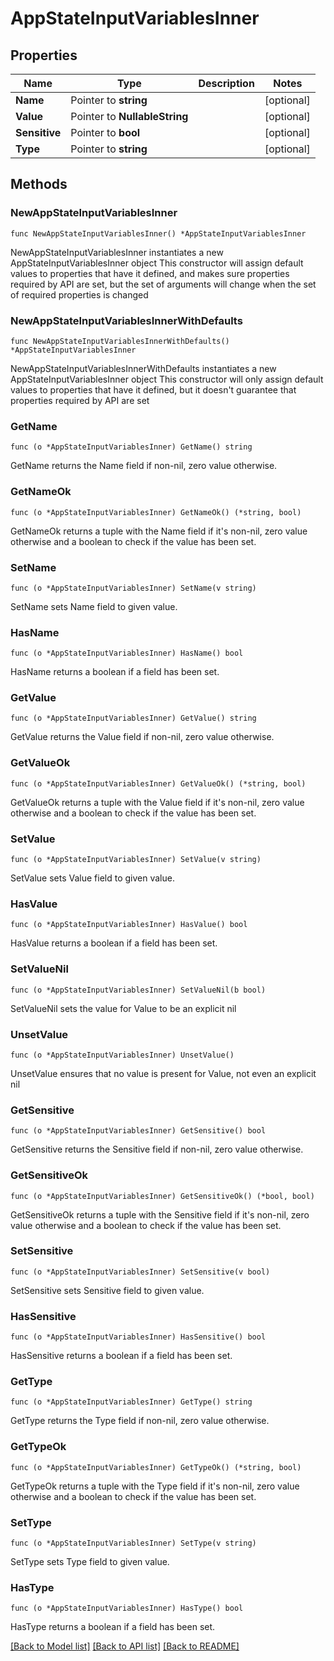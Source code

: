 # AppStateInputVariablesInner

## Properties

Name | Type | Description | Notes
------------ | ------------- | ------------- | -------------
**Name** | Pointer to **string** |  | [optional] 
**Value** | Pointer to **NullableString** |  | [optional] 
**Sensitive** | Pointer to **bool** |  | [optional] 
**Type** | Pointer to **string** |  | [optional] 

## Methods

### NewAppStateInputVariablesInner

`func NewAppStateInputVariablesInner() *AppStateInputVariablesInner`

NewAppStateInputVariablesInner instantiates a new AppStateInputVariablesInner object
This constructor will assign default values to properties that have it defined,
and makes sure properties required by API are set, but the set of arguments
will change when the set of required properties is changed

### NewAppStateInputVariablesInnerWithDefaults

`func NewAppStateInputVariablesInnerWithDefaults() *AppStateInputVariablesInner`

NewAppStateInputVariablesInnerWithDefaults instantiates a new AppStateInputVariablesInner object
This constructor will only assign default values to properties that have it defined,
but it doesn't guarantee that properties required by API are set

### GetName

`func (o *AppStateInputVariablesInner) GetName() string`

GetName returns the Name field if non-nil, zero value otherwise.

### GetNameOk

`func (o *AppStateInputVariablesInner) GetNameOk() (*string, bool)`

GetNameOk returns a tuple with the Name field if it's non-nil, zero value otherwise
and a boolean to check if the value has been set.

### SetName

`func (o *AppStateInputVariablesInner) SetName(v string)`

SetName sets Name field to given value.

### HasName

`func (o *AppStateInputVariablesInner) HasName() bool`

HasName returns a boolean if a field has been set.

### GetValue

`func (o *AppStateInputVariablesInner) GetValue() string`

GetValue returns the Value field if non-nil, zero value otherwise.

### GetValueOk

`func (o *AppStateInputVariablesInner) GetValueOk() (*string, bool)`

GetValueOk returns a tuple with the Value field if it's non-nil, zero value otherwise
and a boolean to check if the value has been set.

### SetValue

`func (o *AppStateInputVariablesInner) SetValue(v string)`

SetValue sets Value field to given value.

### HasValue

`func (o *AppStateInputVariablesInner) HasValue() bool`

HasValue returns a boolean if a field has been set.

### SetValueNil

`func (o *AppStateInputVariablesInner) SetValueNil(b bool)`

 SetValueNil sets the value for Value to be an explicit nil

### UnsetValue
`func (o *AppStateInputVariablesInner) UnsetValue()`

UnsetValue ensures that no value is present for Value, not even an explicit nil
### GetSensitive

`func (o *AppStateInputVariablesInner) GetSensitive() bool`

GetSensitive returns the Sensitive field if non-nil, zero value otherwise.

### GetSensitiveOk

`func (o *AppStateInputVariablesInner) GetSensitiveOk() (*bool, bool)`

GetSensitiveOk returns a tuple with the Sensitive field if it's non-nil, zero value otherwise
and a boolean to check if the value has been set.

### SetSensitive

`func (o *AppStateInputVariablesInner) SetSensitive(v bool)`

SetSensitive sets Sensitive field to given value.

### HasSensitive

`func (o *AppStateInputVariablesInner) HasSensitive() bool`

HasSensitive returns a boolean if a field has been set.

### GetType

`func (o *AppStateInputVariablesInner) GetType() string`

GetType returns the Type field if non-nil, zero value otherwise.

### GetTypeOk

`func (o *AppStateInputVariablesInner) GetTypeOk() (*string, bool)`

GetTypeOk returns a tuple with the Type field if it's non-nil, zero value otherwise
and a boolean to check if the value has been set.

### SetType

`func (o *AppStateInputVariablesInner) SetType(v string)`

SetType sets Type field to given value.

### HasType

`func (o *AppStateInputVariablesInner) HasType() bool`

HasType returns a boolean if a field has been set.


[[Back to Model list]](../README.md#documentation-for-models) [[Back to API list]](../README.md#documentation-for-api-endpoints) [[Back to README]](../README.md)



